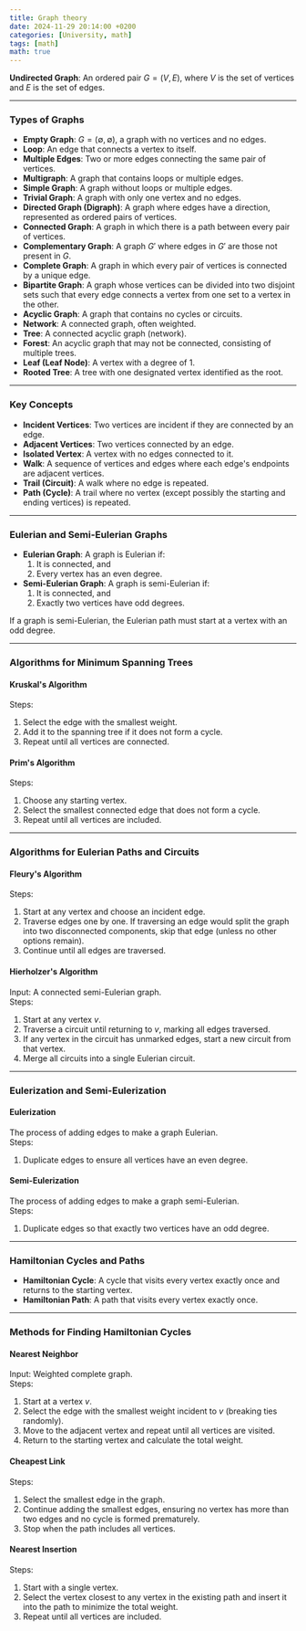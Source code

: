 ```yaml
---
title: Graph theory
date: 2024-11-29 20:14:00 +0200
categories: [University, math]
tags: [math]
math: true
---
```


**Undirected Graph**: An ordered pair $G = (V, E)$, where $V$ is the set of vertices and $E$ is the set of edges.

---

### Types of Graphs  
- **Empty Graph**: $G = (\emptyset, \emptyset)$, a graph with no vertices and no edges.  
- **Loop**: An edge that connects a vertex to itself.  
- **Multiple Edges**: Two or more edges connecting the same pair of vertices.  
- **Multigraph**: A graph that contains loops or multiple edges.  
- **Simple Graph**: A graph without loops or multiple edges.  
- **Trivial Graph**: A graph with only one vertex and no edges.  
- **Directed Graph (Digraph)**: A graph where edges have a direction, represented as ordered pairs of vertices.  
- **Connected Graph**: A graph in which there is a path between every pair of vertices.  
- **Complementary Graph**: A graph $G'$ where edges in $G'$ are those not present in $G$.  
- **Complete Graph**: A graph in which every pair of vertices is connected by a unique edge.  
- **Bipartite Graph**: A graph whose vertices can be divided into two disjoint sets such that every edge connects a vertex from one set to a vertex in the other.  
- **Acyclic Graph**: A graph that contains no cycles or circuits.  
- **Network**: A connected graph, often weighted.  
- **Tree**: A connected acyclic graph (network).  
- **Forest**: An acyclic graph that may not be connected, consisting of multiple trees.  
- **Leaf (Leaf Node)**: A vertex with a degree of 1.  
- **Rooted Tree**: A tree with one designated vertex identified as the root.

---

### Key Concepts  
- **Incident Vertices**: Two vertices are incident if they are connected by an edge.  
- **Adjacent Vertices**: Two vertices connected by an edge.  
- **Isolated Vertex**: A vertex with no edges connected to it.  
- **Walk**: A sequence of vertices and edges where each edge's endpoints are adjacent vertices.  
- **Trail (Circuit)**: A walk where no edge is repeated.  
- **Path (Cycle)**: A trail where no vertex (except possibly the starting and ending vertices) is repeated.

---

### Eulerian and Semi-Eulerian Graphs  
- **Eulerian Graph**: A graph is Eulerian if:  
  1. It is connected, and  
  2. Every vertex has an even degree.  
- **Semi-Eulerian Graph**: A graph is semi-Eulerian if:  
  1. It is connected, and  
  2. Exactly two vertices have odd degrees.  
   
If a graph is semi-Eulerian, the Eulerian path must start at a vertex with an odd degree.

---

### Algorithms for Minimum Spanning Trees  

#### **Kruskal's Algorithm**  
Steps:  
1. Select the edge with the smallest weight.  
2. Add it to the spanning tree if it does not form a cycle.  
3. Repeat until all vertices are connected.

#### **Prim's Algorithm**  
Steps:  
1. Choose any starting vertex.  
2. Select the smallest connected edge that does not form a cycle.  
3. Repeat until all vertices are included.

---

### Algorithms for Eulerian Paths and Circuits  

#### **Fleury's Algorithm**  
Steps:  
1. Start at any vertex and choose an incident edge.  
2. Traverse edges one by one. If traversing an edge would split the graph into two disconnected components, skip that edge (unless no other options remain).  
3. Continue until all edges are traversed.  

#### **Hierholzer's Algorithm**  
Input: A connected semi-Eulerian graph.  
Steps:  
1. Start at any vertex $v$.  
2. Traverse a circuit until returning to $v$, marking all edges traversed.  
3. If any vertex in the circuit has unmarked edges, start a new circuit from that vertex.  
4. Merge all circuits into a single Eulerian circuit.

---

### Eulerization and Semi-Eulerization  

#### **Eulerization**  
The process of adding edges to make a graph Eulerian.  
Steps:  
1. Duplicate edges to ensure all vertices have an even degree.

#### **Semi-Eulerization**  
The process of adding edges to make a graph semi-Eulerian.  
Steps:  
1. Duplicate edges so that exactly two vertices have an odd degree.

---

### Hamiltonian Cycles and Paths  

- **Hamiltonian Cycle**: A cycle that visits every vertex exactly once and returns to the starting vertex.  
- **Hamiltonian Path**: A path that visits every vertex exactly once.

---

### Methods for Finding Hamiltonian Cycles  

#### **Nearest Neighbor**  
Input: Weighted complete graph.  
Steps:  
1. Start at a vertex $v$.  
2. Select the edge with the smallest weight incident to $v$ (breaking ties randomly).  
3. Move to the adjacent vertex and repeat until all vertices are visited.  
4. Return to the starting vertex and calculate the total weight.

#### **Cheapest Link**  
Steps:  
1. Select the smallest edge in the graph.  
2. Continue adding the smallest edges, ensuring no vertex has more than two edges and no cycle is formed prematurely.  
3. Stop when the path includes all vertices.

#### **Nearest Insertion**  
Steps:  
1. Start with a single vertex.  
2. Select the vertex closest to any vertex in the existing path and insert it into the path to minimize the total weight.  
3. Repeat until all vertices are included.
